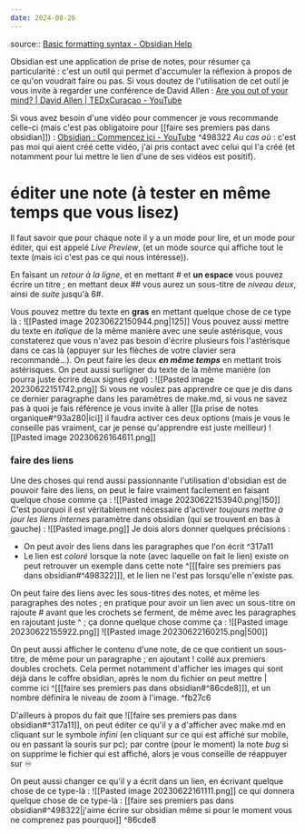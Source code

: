 ```yaml
---
date: 2024-08-26
---
```

source:: [Basic formatting syntax - Obsidian Help](https://help.obsidian.md/Editing+and+formatting/Basic+formatting+syntax)

Obsidian est une application de prise de notes, pour résumer ça particularité : c'est un outil qui permet d'accumuler la réflexion à propos de ce qu'on voudrait faire ou pas.
Si vous doutez de l'utilisation de cet outil je vous invite à regarder une conférence de David Allen : [Are you out of your mind? | David Allen | TEDxCuracao - YouTube](https://youtu.be/N1qfAoQEoWY)

Si vous avez besoin d'une vidéo pour commencer je vous recommande celle-ci (mais c'est pas obligatoire pour [[faire ses premiers pas dans obsidian]]) :  [Obsidian : Commencez ici - YouTube](https://youtu.be/oEH_0noyfns) ^498322
*Au cas où* : c'est pas moi qui aient créé cette vidéo, j'ai pris contact avec celui qui l'a créé (et notamment pour lui mettre le lien d'une de ses vidéos est positif).
# éditer une note (à tester en même temps que vous lisez)
Il faut savoir que pour chaque note il y a un mode pour lire, et un mode pour éditer, qui est appelé *Live Preview*, (et un mode source qui affiche tout le texte (mais ici c'est pas ce qui nous intéresse)).

En faisant un *retour à la ligne*, et en mettant # et **un espace** vous pouvez écrire un titre ; en mettant deux ## vous aurez un sous-titre de *niveau deux*, ainsi de *suite* jusqu'à 6#.

Vous pouvez mettre du texte en **gras** en mettant quelque chose de ce type là : 
![[Pasted image 20230622150944.png|125]]
Vous pouvez aussi mettre du texte en *italique* de la même manière avec une seule astérisque, vous constaterez que vous n'avez pas besoin d'écrire plusieurs fois l'astérisque dans ce cas là (appuyer sur les flèches de votre clavier sera recommandé...).
On peut faire les deux ***en même temps*** en mettant trois astérisques.
On peut aussi surligner du texte de la même manière (on pourra juste écrire deux signes *égal*) : 
![[Pasted image 20230622151742.png]]
Si vous ne voulez pas apprendre ce que je dis dans ce dernier paragraphe dans les paramètres de make.md, si vous ne savez pas à quoi je fais référence je vous invite à aller [[la prise de notes organique#^93a280|ici]] il faudra activer ces deux options (mais je vous le conseille pas vraiment, car je pense qu'apprendre est juste meilleur)
![[Pasted image 20230626164611.png]]
### faire des liens
Une des choses qui rend aussi passionnante l'utilisation d'obsidian est de pouvoir faire des liens, on peut le faire vraiment facilement en faisant quelque chose comme ça : ![[Pasted image 20230622153940.png|150]]
C'est pourquoi il est véritablement nécessaire d'activer *toujours mettre à jour les liens internes* paramètre dans obsidian (qui se trouvent en bas à gauche) : ![[Pasted image.png]]
Je dois alors donner quelques précisions : 
- On peut avoir des liens dans les paragraphes que l'on écrit ^317a11
- Le lien est *coloré* lorsque la note (avec laquelle on fait le lien) existe on peut retrouver un exemple dans cette note ^[[[faire ses premiers pas dans obsidian#^498322]]], et le lien ne l'est pas lorsqu'elle n'existe pas.

On peut faire des liens avec les sous-titres des notes, et même les paragraphes des notes ; en pratique pour avoir un lien avec un sous-titre on rajoute # avant que les crochets se ferment, de même avec les paragraphes en rajoutant juste ^ ; ça donne quelque chose comme ça : 
![[Pasted image 20230622155922.png]] ![[Pasted image 20230622160215.png|500]]

On peut aussi afficher le contenu d'une note, de ce que contient un sous-titre, de même pour un paragraphe ; en ajoutant ! collé aux premiers doubles crochets. Cela permet notamment d'afficher les images qui sont déjà dans le coffre obsidian, après le nom du fichier on peut mettre | comme ici ^[[[faire ses premiers pas dans obsidian#^86cde8]]], et un nombre définira le niveau de zoom à l'image. ^fb27c6

D'ailleurs à propos du fait que 
![[faire ses premiers pas dans obsidian#^317a11]], on peut éditer ce qu'il y a d'afficher avec make.md en cliquant sur le symbole *infini* (en cliquant sur ce qui est affiché sur mobile, ou en passant la souris sur pc); par contre (pour le moment) la note *bug* si on supprime le fichier qui est affiché, alors je vous conseille de réappuyer sur ♾️

On peut aussi changer ce qu'il y a écrit dans un lien, en écrivant quelque chose de ce type-là : 
![[Pasted image 20230622161111.png]]
ce qui donnera quelque chose de ce type-là : 
[[faire ses premiers pas dans obsidian#^498322|j'aime écrire sur obsidian même si pour le moment vous ne comprenez pas pourquoi]] ^86cde8